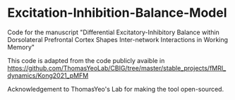 # Excitation-Inhibition-Balance-Model
Code for the manuscript "Differential Excitatory-Inhibitory Balance within Dorsolateral Prefrontal Cortex Shapes Inter-network Interactions in Working Memory"

This code is adapted from the code publicly avaible in https://github.com/ThomasYeoLab/CBIG/tree/master/stable_projects/fMRI_dynamics/Kong2021_pMFM



Acknowledgement to ThomasYeo's Lab for making the tool open-sourced.
